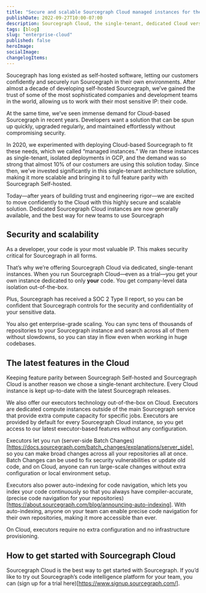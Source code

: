 ```yaml
---
title: "Secure and scalable Sourcegraph Cloud managed instances for the enterprise"
publishDate: 2022-09-27T10:00-07:00
description: Sourcegraph Cloud, the single-tenant, dedicated Cloud version of Sourcegraph, is now generally available.
tags: [blog]
slug: "enterprise-cloud"
published: false
heroImage: 
socialImage: 
changelogItems:
---
```


Soucegraph has long existed as self-hosted software, letting our customers confidently and securely run Sourcegraph in their own environments. After almost a decade of developing self-hosted Sourcegraph, we’ve gained the trust of some of the most sophisticated companies and development teams in the world, allowing us to work with their most sensitive IP: their code.

At the same time, we’ve seen immense demand for Cloud-based Sourcegraph in recent years. Developers want a solution that can be spun up quickly, upgraded regularly, and maintained effortlessly without compromising security.

In 2020, we experimented with deploying Cloud-based Sourcegraph to fit these needs, which we called “managed instances.” We ran these instances as single-tenant, isolated deployments in GCP, and the demand was so strong that almost 10% of our costumers are using this solution today. Since then, we’ve invested significantly in this single-tenant architecture solution, making it more scalable and bringing it to full feature parity with Sourcegraph Self-hosted. 

Today—after years of building trust and engineering rigor—we are excited to move confidently to the Cloud with this highly secure and scalable solution. Dedicated Sourcegraph Cloud instances are now generally available, and the best way for new teams to use Sourcegraph

## Security and scalability

As a developer, your code is your most valuable IP. This makes security critical for Sourcegraph in all forms.

That’s why we’re offering Sourcegraph Cloud via dedicated, single-tenant instances. When you run Sourcegraph Cloud—even as a trial—you get your own instance dedicated to only **your** code. You get company-level data isolation out-of-the-box.

Plus, Sourcegraph has received a SOC 2 Type II report, so you can be confident that Sourcegraph controls for the security and confidentiality of your sensitive data.

You also get enterprise-grade scaling. You can sync tens of thousands of repositories to your Sourcegraph instance and search across all of them without slowdowns, so you can stay in flow even when working in huge codebases.

## The latest features in the Cloud

Keeping feature parity between Sourcegraph Self-hosted and Sourcegraph Cloud is another reason we chose a single-tenant architecture. Every Cloud instance is kept up-to-date with the latest Sourcegraph releases.

We also offer our executors technology out-of-the-box on Cloud. Executors are dedicated compute instances outside of the main Sourcegraph service that provide extra compute capacity for specific jobs. Executors are provided by default for every Sourcegraph Cloud instance, so you get access to our latest executor-based features without any configuration.

Executors let you run (server-side Batch Changes)[https://docs.sourcegraph.com/batch_changes/explanations/server_side], so you can make broad changes across all your repositories all at once. Batch Changes can be used to fix security vulnerabilities or update old code, and on Cloud, anyone can run large-scale changes without extra configuration or local environment setup. 

Executors also power auto-indexing for code navigation, which lets you index your code continuously so that you always have compiler-accurate, (precise code navigation for your repositories)[https://about.sourcegraph.com/blog/announcing-auto-indexing]. With auto-indexing, anyone on your team can enable precise code navigation for their own repositories, making it more accessible than ever.

On Cloud, executors require no extra configuration and no infrastructure provisioning. 

## How to get started with Sourcegraph Cloud

Sourcegraph Cloud is the best way to get started with Sourcegraph. If you’d like to try out Sourcegraph’s code intelligence platform for your team, you can (sign up for a trial here)[https://www.signup.sourcegraph.com/].